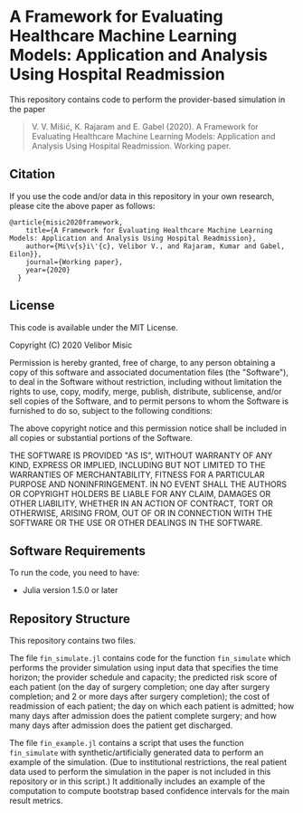 # A Framework for Evaluating Healthcare Machine Learning Models: Application and Analysis Using Hospital Readmission

This repository contains code to perform the provider-based simulation in the paper 

> V. V. Mišić, K. Rajaram and E. Gabel (2020). A Framework for Evaluating Healthcare Machine Learning Models: Application and Analysis Using Hospital Readmission. Working paper. 

## Citation

If you use the code and/or data in this repository in your own research, please cite the above paper as follows:

```
@article{misic2020framework,
	title={A Framework for Evaluating Healthcare Machine Learning Models: Application and Analysis Using Hospital Readmission},
	author={Mi\v{s}i\'{c}, Velibor V., and Rajaram, Kumar and Gabel, Eilon}},
	journal={Working paper},
	year={2020}
  }
```

## License 

This code is available under the MIT License.

Copyright (C) 2020 Velibor Misic

Permission is hereby granted, free of charge, to any person obtaining a copy
of this software and associated documentation files (the "Software"), to deal
in the Software without restriction, including without limitation the rights
to use, copy, modify, merge, publish, distribute, sublicense, and/or sell
copies of the Software, and to permit persons to whom the Software is
furnished to do so, subject to the following conditions:

The above copyright notice and this permission notice shall be included in all
copies or substantial portions of the Software.

THE SOFTWARE IS PROVIDED "AS IS", WITHOUT WARRANTY OF ANY KIND, EXPRESS OR
IMPLIED, INCLUDING BUT NOT LIMITED TO THE WARRANTIES OF MERCHANTABILITY,
FITNESS FOR A PARTICULAR PURPOSE AND NONINFRINGEMENT. IN NO EVENT SHALL THE
AUTHORS OR COPYRIGHT HOLDERS BE LIABLE FOR ANY CLAIM, DAMAGES OR OTHER
LIABILITY, WHETHER IN AN ACTION OF CONTRACT, TORT OR OTHERWISE, ARISING FROM,
OUT OF OR IN CONNECTION WITH THE SOFTWARE OR THE USE OR OTHER DEALINGS IN THE
SOFTWARE.



## Software Requirements

To run the code, you need to have:
+ Julia version 1.5.0 or later


## Repository Structure

This repository contains two files. 

The file `fin_simulate.jl` contains code for the function `fin_simulate` which performs the provider simulation using input data that specifies the time horizon; the provider schedule and capacity; the predicted risk score of each patient (on the day of surgery completion; one day after surgery completion; and 2 or more days after surgery completion); the cost of readmission of each patient; the day on which each patient is admitted; how many days after admission does the patient complete surgery; and how many days after admission does the patient get discharged. 

The file `fin_example.jl` contains a script that uses the function `fin_simulate` with synthetic/artificially generated data to perform an example of the simulation. (Due to institutional restrictions, the real patient data used to perform the simulation in the paper is not included in this repository or in this script.) It additionally includes an example of the computation to compute bootstrap based confidence intervals for the main result metrics. 
